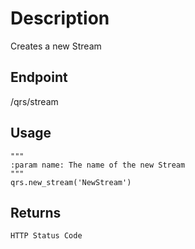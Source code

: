 # Description
Creates a new Stream

## Endpoint
/qrs/stream

## Usage
```
"""
:param name: The name of the new Stream
"""
qrs.new_stream('NewStream')
```
## Returns
```
HTTP Status Code
```
